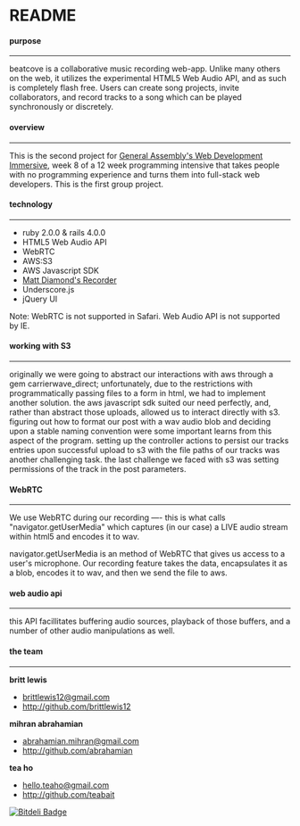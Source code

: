 # README

#### purpose
****
beatcove is a collaborative music recording web-app. Unlike many others on the web, it utilizes the experimental HTML5 Web Audio API, and as such is completely flash free. Users can create song projects, invite collaborators, and record tracks to a song which can be played synchronously or discretely.

#### overview
****
This is the second project for [General Assembly's Web Development Immersive](https://generalassemb.ly/education/web-development-immersive), week 8 of a 12 week programming intensive that takes people with no programming experience and turns them into full-stack web developers. This is the first group project.

#### technology
****
* ruby 2.0.0 & rails 4.0.0
* HTML5 Web Audio API
* WebRTC
* AWS:S3
* AWS Javascript SDK
* [Matt Diamond's Recorder](https://github.com/mattdiamond/Recorderjs)
* Underscore.js
* jQuery UI

Note: WebRTC is not supported in Safari. Web Audio API is not supported by IE. 

#### working with S3
****
originally we were going to abstract our interactions with aws through a gem carrierwave_direct; unfortunately, due to the restrictions with programmatically passing files to a form in html, we had to implement another solution. the aws javascript sdk suited our need perfectly, and, rather than abstract those uploads, allowed us to interact directly with s3. figuring out how to format our post with a wav audio blob and deciding upon a stable naming convention were some important learns from this aspect of the program. setting up the controller actions to persist our tracks entries upon successful upload to s3 with the file paths of our tracks was another challenging task. the last challenge we faced with s3 was setting permissions of the track in the post parameters.

#### WebRTC
****
We use WebRTC during our recording —- this is what calls "navigator.getUserMedia" which captures (in our case) a LIVE audio stream within html5 and encodes it to wav.

navigator.getUserMedia is an method of WebRTC that gives us access to a user's microphone. Our recording feature takes the data, encapsulates it as a blob, encodes it to wav, and then we send the file to aws.

#### web audio api
****
this API facillitates buffering audio sources, playback of those buffers, and a number of other audio manipulations as well.  

#### the team
****
**britt lewis**

* brittlewis12@gmail.com
* <http://github.com/brittlewis12>

**mihran abrahamian**

* abrahamian.mihran@gmail.com
* <http://github.com/abrahamian>

**tea ho**

* hello.teaho@gmail.com
* <http://github.com/teabait>



[![Bitdeli Badge](https://d2weczhvl823v0.cloudfront.net/brittlewis12/batman/trend.png)](https://bitdeli.com/free "Bitdeli Badge")

